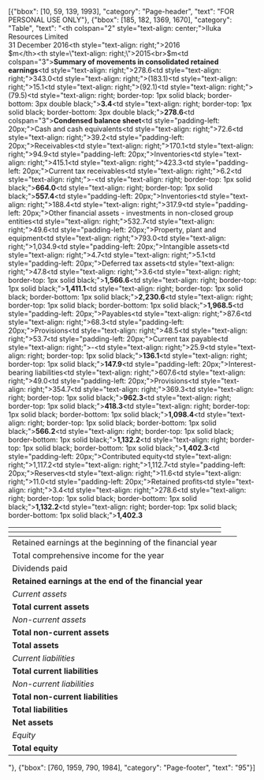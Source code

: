 [{"bbox": [10, 59, 139, 1993], "category": "Page-header", "text": "FOR PERSONAL USE ONLY"}, {"bbox": [185, 182, 1369, 1670], "category": "Table", "text": "<table><thead><tr><th></th><th colspan=\"2\" style=\"text-align: center;\">Iluka Resources Limited<br>31 December 2016</th></tr><tr><th></th><th style=\"text-align: right;\">2016<br>$m</th><th style=\"text-align: right;\">2015<br>$m</th></tr></thead><tbody><tr><td colspan=\"3\"><strong>Summary of movements in consolidated retained earnings</strong></td></tr><tr><td>Retained earnings at the beginning of the financial year</td><td style=\"text-align: right;\">278.6</td><td style=\"text-align: right;\">343.0</td></tr><tr><td>Total comprehensive income for the year</td><td style=\"text-align: right;\">(183.1)</td><td style=\"text-align: right;\">15.1</td></tr><tr><td>Dividends paid</td><td style=\"text-align: right;\">(92.1)</td><td style=\"text-align: right;\">(79.5)</td></tr><tr><td><strong>Retained earnings at the end of the financial year</strong></td><td style=\"text-align: right; border-top: 1px solid black; border-bottom: 3px double black;\"><strong>3.4</strong></td><td style=\"text-align: right; border-top: 1px solid black; border-bottom: 3px double black;\"><strong>278.6</strong></td></tr><tr><td colspan=\"3\"><strong>Condensed balance sheet</strong></td></tr><tr><td><em>Current assets</em></td><td></td><td></td></tr><tr><td style=\"padding-left: 20px;\">Cash and cash equivalents</td><td style=\"text-align: right;\">72.6</td><td style=\"text-align: right;\">39.2</td></tr><tr><td style=\"padding-left: 20px;\">Receivables</td><td style=\"text-align: right;\">170.1</td><td style=\"text-align: right;\">94.9</td></tr><tr><td style=\"padding-left: 20px;\">Inventories</td><td style=\"text-align: right;\">415.1</td><td style=\"text-align: right;\">423.3</td></tr><tr><td style=\"padding-left: 20px;\">Current tax receivables</td><td style=\"text-align: right;\">6.2</td><td style=\"text-align: right;\">-</td></tr><tr><td><strong>Total current assets</strong></td><td style=\"text-align: right; border-top: 1px solid black;\"><strong>664.0</strong></td><td style=\"text-align: right; border-top: 1px solid black;\"><strong>557.4</strong></td></tr><tr><td><em>Non-current assets</em></td><td></td><td></td></tr><tr><td style=\"padding-left: 20px;\">Inventories</td><td style=\"text-align: right;\">188.4</td><td style=\"text-align: right;\">317.9</td></tr><tr><td style=\"padding-left: 20px;\">Other financial assets - investments in non-closed group entities</td><td style=\"text-align: right;\">532.7</td><td style=\"text-align: right;\">49.6</td></tr><tr><td style=\"padding-left: 20px;\">Property, plant and equipment</td><td style=\"text-align: right;\">793.0</td><td style=\"text-align: right;\">1,034.9</td></tr><tr><td style=\"padding-left: 20px;\">Intangible assets</td><td style=\"text-align: right;\">4.7</td><td style=\"text-align: right;\">5.1</td></tr><tr><td style=\"padding-left: 20px;\">Deferred tax assets</td><td style=\"text-align: right;\">47.8</td><td style=\"text-align: right;\">3.6</td></tr><tr><td><strong>Total non-current assets</strong></td><td style=\"text-align: right; border-top: 1px solid black;\"><strong>1,566.6</strong></td><td style=\"text-align: right; border-top: 1px solid black;\"><strong>1,411.1</strong></td></tr><tr><td><strong>Total assets</strong></td><td style=\"text-align: right; border-top: 1px solid black; border-bottom: 1px solid black;\"><strong>2,230.6</strong></td><td style=\"text-align: right; border-top: 1px solid black; border-bottom: 1px solid black;\"><strong>1,968.5</strong></td></tr><tr><td><em>Current liabilities</em></td><td></td><td></td></tr><tr><td style=\"padding-left: 20px;\">Payables</td><td style=\"text-align: right;\">87.6</td><td style=\"text-align: right;\">68.3</td></tr><tr><td style=\"padding-left: 20px;\">Provisions</td><td style=\"text-align: right;\">48.5</td><td style=\"text-align: right;\">53.7</td></tr><tr><td style=\"padding-left: 20px;\">Current tax payable</td><td style=\"text-align: right;\">-</td><td style=\"text-align: right;\">25.9</td></tr><tr><td><strong>Total current liabilities</strong></td><td style=\"text-align: right; border-top: 1px solid black;\"><strong>136.1</strong></td><td style=\"text-align: right; border-top: 1px solid black;\"><strong>147.9</strong></td></tr><tr><td><em>Non-current liabilities</em></td><td></td><td></td></tr><tr><td style=\"padding-left: 20px;\">Interest-bearing liabilities</td><td style=\"text-align: right;\">607.6</td><td style=\"text-align: right;\">49.0</td></tr><tr><td style=\"padding-left: 20px;\">Provisions</td><td style=\"text-align: right;\">354.7</td><td style=\"text-align: right;\">369.3</td></tr><tr><td><strong>Total non-current liabilities</strong></td><td style=\"text-align: right; border-top: 1px solid black;\"><strong>962.3</strong></td><td style=\"text-align: right; border-top: 1px solid black;\"><strong>418.3</strong></td></tr><tr><td><strong>Total liabilities</strong></td><td style=\"text-align: right; border-top: 1px solid black; border-bottom: 1px solid black;\"><strong>1,098.4</strong></td><td style=\"text-align: right; border-top: 1px solid black; border-bottom: 1px solid black;\"><strong>566.2</strong></td></tr><tr><td><strong>Net assets</strong></td><td style=\"text-align: right; border-top: 1px solid black; border-bottom: 1px solid black;\"><strong>1,132.2</strong></td><td style=\"text-align: right; border-top: 1px solid black; border-bottom: 1px solid black;\"><strong>1,402.3</strong></td></tr><tr><td><em>Equity</em></td><td></td><td></td></tr><tr><td style=\"padding-left: 20px;\">Contributed equity</td><td style=\"text-align: right;\">1,117.2</td><td style=\"text-align: right;\">1,112.7</td></tr><tr><td style=\"padding-left: 20px;\">Reserves</td><td style=\"text-align: right;\">11.6</td><td style=\"text-align: right;\">11.0</td></tr><tr><td style=\"padding-left: 20px;\">Retained profits</td><td style=\"text-align: right;\">3.4</td><td style=\"text-align: right;\">278.6</td></tr><tr><td><strong>Total equity</strong></td><td style=\"text-align: right; border-top: 1px solid black; border-bottom: 1px solid black;\"><strong>1,132.2</strong></td><td style=\"text-align: right; border-top: 1px solid black; border-bottom: 1px solid black;\"><strong>1,402.3</strong></td></tr></tbody></table>"}, {"bbox": [760, 1959, 790, 1984], "category": "Page-footer", "text": "95"}]